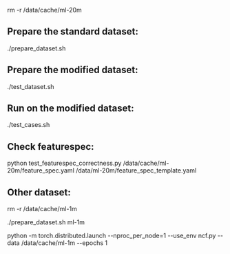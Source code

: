 rm -r /data/cache/ml-20m

## Prepare the standard dataset:

./prepare_dataset.sh

## Prepare the modified dataset:

./test_dataset.sh

## Run on the modified dataset:

./test_cases.sh

## Check featurespec:

python test_featurespec_correctness.py /data/cache/ml-20m/feature_spec.yaml /data/ml-20m/feature_spec_template.yaml

## Other dataset:

rm -r /data/cache/ml-1m

./prepare_dataset.sh ml-1m

python -m torch.distributed.launch --nproc_per_node=1 --use_env ncf.py --data /data/cache/ml-1m --epochs 1
